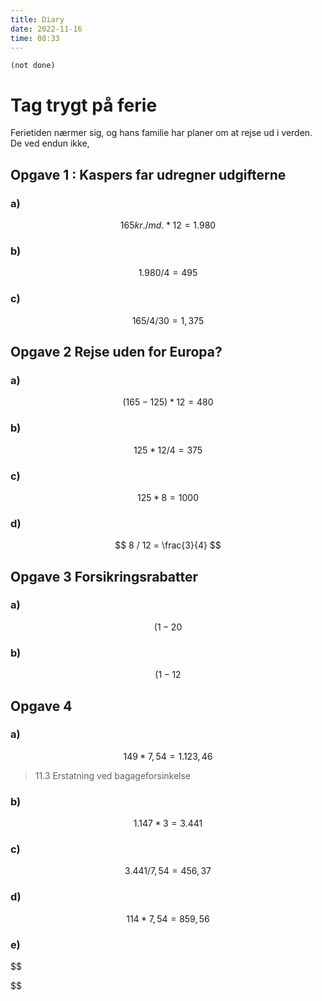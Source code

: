 ```yaml
---
title: Diary
date: 2022-11-16
time: 08:33
---
```


```tasks
(not done)
```

# Tag trygt på ferie

Ferietiden nærmer sig, og hans familie har planer om at rejse ud i verden. De ved endun ikke, 

## Opgave 1 : Kaspers far udregner udgifterne

### a)

$$
165 kr. / md. * 12 = 1.980
$$

### b)

$$
1.980 / 4 = 495
$$

### c)

$$
165 / 4 / 30 = 1,375
$$

## Opgave 2 Rejse uden for Europa? 


### a)

$$
(165 - 125) * 12 = 480
$$

### b)

$$
125 * 12 / 4 = 375
$$

### c)

$$ 
125 * 8 = 1000
$$

### d)

$$
8 / 12 = \frac{3}{4}
$$

## Opgave 3 Forsikringsrabatter

### a) 

$$
(1 - 20%) * (125 * 12) = 1.200
$$

### b) 

$$
(1-12%)*(125*12)=1.320
$$

## Opgave 4

### a)

$$
149 * 7,54 = 1.123,46
$$

> 11.3 Erstatning ved bagageforsinkelse

### b) 

$$
1.147 * 3 = 3.441
$$

### c) 

$$
3.441 / 7,54 = 456,37 
$$

### d)

$$
114 * 7,54 = 859,56
$$

### e)

$$

$$